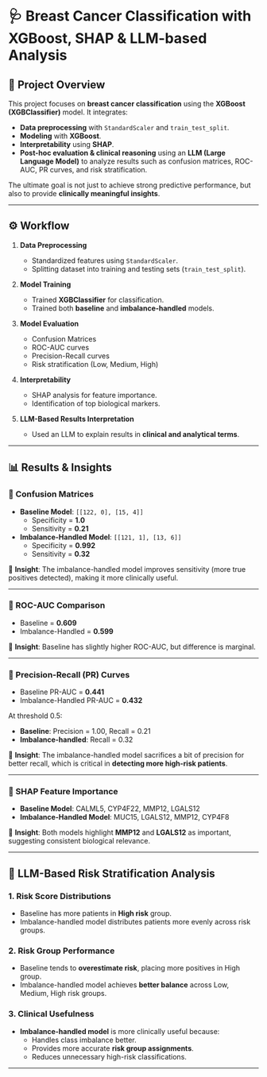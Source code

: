 # 🩺 Breast Cancer Classification with XGBoost, SHAP & LLM-based Analysis

## 📌 Project Overview
This project focuses on **breast cancer classification** using the **XGBoost (XGBClassifier)** model. It integrates:
- **Data preprocessing** with `StandardScaler` and `train_test_split`.
- **Modeling** with **XGBoost**.
- **Interpretability** using **SHAP**.
- **Post-hoc evaluation & clinical reasoning** using an **LLM (Large Language Model)** to analyze results such as confusion matrices, ROC-AUC, PR curves, and risk stratification.

The ultimate goal is not just to achieve strong predictive performance, but also to provide **clinically meaningful insights**.

---

## ⚙️ Workflow
1. **Data Preprocessing**
   - Standardized features using `StandardScaler`.
   - Splitting dataset into training and testing sets (`train_test_split`).

2. **Model Training**
   - Trained **XGBClassifier** for classification.
   - Trained both **baseline** and **imbalance-handled** models.

3. **Model Evaluation**
   - Confusion Matrices
   - ROC-AUC curves
   - Precision-Recall curves
   - Risk stratification (Low, Medium, High)

4. **Interpretability**
   - SHAP analysis for feature importance.
   - Identification of top biological markers.

5. **LLM-Based Results Interpretation**
   - Used an LLM to explain results in **clinical and analytical terms**.

---

## 📊 Results & Insights

### 🔹 Confusion Matrices
- **Baseline Model**: `[[122, 0], [15, 4]]`
  - Specificity = **1.0**
  - Sensitivity = **0.21**
- **Imbalance-Handled Model**: `[[121, 1], [13, 6]]`
  - Specificity = **0.992**
  - Sensitivity = **0.32**

🔑 **Insight**: The imbalance-handled model improves sensitivity (more true positives detected), making it more clinically useful.

---

### 🔹 ROC-AUC Comparison
- Baseline = **0.609**
- Imbalance-Handled = **0.599**

🔑 **Insight**: Baseline has slightly higher ROC-AUC, but difference is marginal.

---

### 🔹 Precision-Recall (PR) Curves
- Baseline PR-AUC = **0.441**
- Imbalance-Handled PR-AUC = **0.432**

At threshold 0.5:
- **Baseline**: Precision = 1.00, Recall = 0.21
- **Imbalance-handled**: Recall = 0.32

🔑 **Insight**: The imbalance-handled model sacrifices a bit of precision for better recall, which is critical in **detecting more high-risk patients**.

---

### 🔹 SHAP Feature Importance
- **Baseline Model**: CALML5, CYP4F22, MMP12, LGALS12
- **Imbalance-Handled Model**: MUC15, LGALS12, MMP12, CYP4F8

🔑 **Insight**: Both models highlight **MMP12** and **LGALS12** as important, suggesting consistent biological relevance.

---

## 🧠 LLM-Based Risk Stratification Analysis

### 1. **Risk Score Distributions**
- Baseline has more patients in **High risk** group.
- Imbalance-handled model distributes patients more evenly across risk groups.

### 2. **Risk Group Performance**
- Baseline tends to **overestimate risk**, placing more positives in High group.
- Imbalance-handled model achieves **better balance** across Low, Medium, High risk groups.

### 3. **Clinical Usefulness**
- **Imbalance-handled model** is more clinically useful because:
  - Handles class imbalance better.
  - Provides more accurate **risk group assignments**.
  - Reduces unnecessary high-risk classifications.

---

